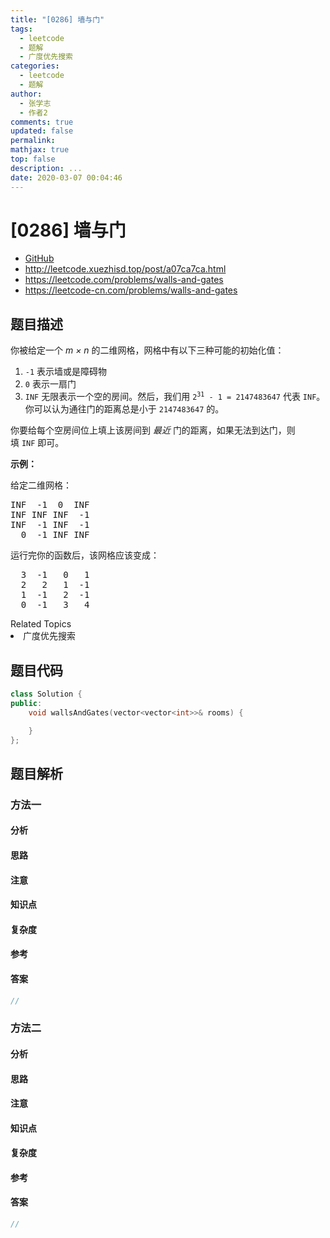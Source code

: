 ```yaml
---
title: "[0286] 墙与门"
tags:
  - leetcode
  - 题解
  - 广度优先搜索
categories:
  - leetcode
  - 题解
author:
  - 张学志
  - 作者2
comments: true
updated: false
permalink:
mathjax: true
top: false
description: ...
date: 2020-03-07 00:04:46
---
```



# [0286] 墙与门
* [GitHub](https://github.com/algoboy101/LeetCodeCrowdsource/tree/master/_posts/QA/%5B0286%5D%20%E5%A2%99%E4%B8%8E%E9%97%A8.md)
* http://leetcode.xuezhisd.top/post/a07ca7ca.html
* https://leetcode.com/problems/walls-and-gates
* https://leetcode-cn.com/problems/walls-and-gates


## 题目描述

<p>你被给定一个&nbsp;<em>m &times; n</em>&nbsp;的二维网格，网格中有以下三种可能的初始化值：</p>

<ol>
	<li><code>-1</code>&nbsp;表示墙或是障碍物</li>
	<li><code>0</code>&nbsp;表示一扇门</li>
	<li><code>INF</code>&nbsp;无限表示一个空的房间。然后，我们用&nbsp;<code>2<sup>31</sup> - 1 = 2147483647</code>&nbsp;代表&nbsp;<code>INF</code>。你可以认为通往门的距离总是小于&nbsp;<code>2147483647</code>&nbsp;的。</li>
</ol>

<p>你要给每个空房间位上填上该房间到&nbsp;<em>最近&nbsp;</em>门的距离，如果无法到达门，则填&nbsp;<code>INF</code>&nbsp;即可。</p>

<p><strong>示例：</strong></p>

<p>给定二维网格：</p>

<pre>INF  -1  0  INF
INF INF INF  -1
INF  -1 INF  -1
  0  -1 INF INF
</pre>

<p>运行完你的函数后，该网格应该变成：</p>

<pre>  3  -1   0   1
  2   2   1  -1
  1  -1   2  -1
  0  -1   3   4
</pre>
<div><div>Related Topics</div><div><li>广度优先搜索</li></div></div>


## 题目代码

```cpp
class Solution {
public:
    void wallsAndGates(vector<vector<int>>& rooms) {

    }
};
```


## 题目解析


### 方法一

#### 分析

#### 思路

#### 注意

#### 知识点

#### 复杂度

#### 参考

#### 答案

```cpp
//
```


### 方法二

#### 分析

#### 思路

#### 注意

#### 知识点

#### 复杂度

#### 参考

#### 答案

```cpp
//
```


